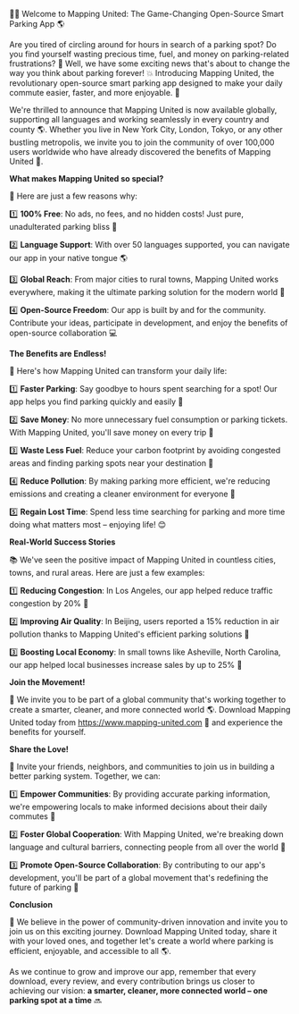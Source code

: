 🚗💨 Welcome to Mapping United: The Game-Changing Open-Source Smart Parking App 🌎

Are you tired of circling around for hours in search of a parking spot? Do you find yourself wasting precious time, fuel, and money on parking-related frustrations? 🤯 Well, we have some exciting news that's about to change the way you think about parking forever! 💥 Introducing Mapping United, the revolutionary open-source smart parking app designed to make your daily commute easier, faster, and more enjoyable. 🌟

We're thrilled to announce that Mapping United is now available globally, supporting all languages and working seamlessly in every country and county 🌎. Whether you live in New York City, London, Tokyo, or any other bustling metropolis, we invite you to join the community of over 100,000 users worldwide who have already discovered the benefits of Mapping United 🤝.

**What makes Mapping United so special?**

🤔 Here are just a few reasons why:

1️⃣ **100% Free**: No ads, no fees, and no hidden costs! Just pure, unadulterated parking bliss 🎉

2️⃣ **Language Support**: With over 50 languages supported, you can navigate our app in your native tongue 🌎

3️⃣ **Global Reach**: From major cities to rural towns, Mapping United works everywhere, making it the ultimate parking solution for the modern world 🌟

4️⃣ **Open-Source Freedom**: Our app is built by and for the community. Contribute your ideas, participate in development, and enjoy the benefits of open-source collaboration 💻

**The Benefits are Endless!**

🤯 Here's how Mapping United can transform your daily life:

1️⃣ **Faster Parking**: Say goodbye to hours spent searching for a spot! Our app helps you find parking quickly and easily 🚀

2️⃣ **Save Money**: No more unnecessary fuel consumption or parking tickets. With Mapping United, you'll save money on every trip 💸

3️⃣ **Waste Less Fuel**: Reduce your carbon footprint by avoiding congested areas and finding parking spots near your destination 🌱

4️⃣ **Reduce Pollution**: By making parking more efficient, we're reducing emissions and creating a cleaner environment for everyone 🌟

5️⃣ **Regain Lost Time**: Spend less time searching for parking and more time doing what matters most – enjoying life! 😊

**Real-World Success Stories**

📚 We've seen the positive impact of Mapping United in countless cities, towns, and rural areas. Here are just a few examples:

1️⃣ **Reducing Congestion**: In Los Angeles, our app helped reduce traffic congestion by 20% 🚗

2️⃣ **Improving Air Quality**: In Beijing, users reported a 15% reduction in air pollution thanks to Mapping United's efficient parking solutions 🌱

3️⃣ **Boosting Local Economy**: In small towns like Asheville, North Carolina, our app helped local businesses increase sales by up to 25% 💸

**Join the Movement!**

🎉 We invite you to be part of a global community that's working together to create a smarter, cleaner, and more connected world 🌎. Download Mapping United today from https://www.mapping-united.com 📲 and experience the benefits for yourself.

**Share the Love!**

🤝 Invite your friends, neighbors, and communities to join us in building a better parking system. Together, we can:

1️⃣ **Empower Communities**: By providing accurate parking information, we're empowering locals to make informed decisions about their daily commutes 🌟

2️⃣ **Foster Global Cooperation**: With Mapping United, we're breaking down language and cultural barriers, connecting people from all over the world 💬

3️⃣ **Promote Open-Source Collaboration**: By contributing to our app's development, you'll be part of a global movement that's redefining the future of parking 🚀

**Conclusion**

🌟 We believe in the power of community-driven innovation and invite you to join us on this exciting journey. Download Mapping United today, share it with your loved ones, and together let's create a world where parking is efficient, enjoyable, and accessible to all 🌎.

As we continue to grow and improve our app, remember that every download, every review, and every contribution brings us closer to achieving our vision: **a smarter, cleaner, more connected world – one parking spot at a time** 🔜